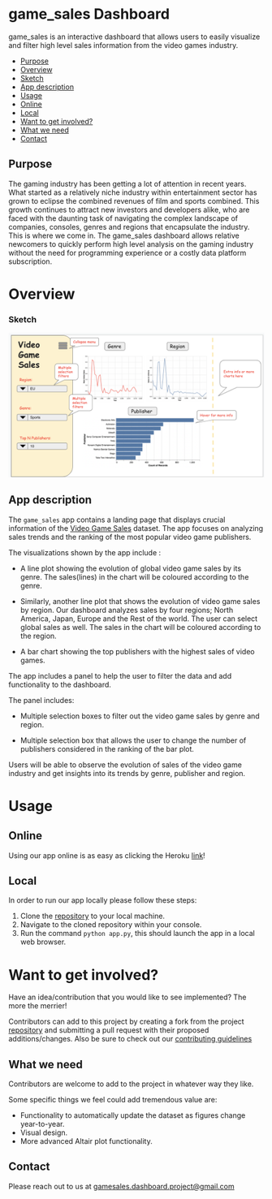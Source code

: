 # game_sales Dashboard

game_sales is an interactive dashboard that allows users to easily visualize and filter high level sales information from the video games industry.

* [Purpose](#Purpose)
* [Overview](#Overview)
* [Sketch](#Sketch)
* [App description](#App-description)
* [Usage](#Usage)
* [Online](#Online)
* [Local](#Local)
* [Want to get involved?](#Want-to-get-involved?)
* [What we need](#What-we-need)
* [Contact](#Contact)

## Purpose

The gaming industry has been getting a lot of attention in recent years. What started as a relatively niche industry within entertainment sector has grown to eclipse the combined revenues of film and sports combined. This growth continues to attract new investors and developers alike, who are faced with the daunting task of navigating the complex landscape of companies, consoles, genres and regions that encapsulate the industry. This is where we come in. The game_sales dashboard allows relative newcomers to quickly perform high level analysis on the gaming industry without the need for programming experience or a costly data platform subscription.

# Overview

### Sketch

<img src="doc/img/dashboard_sketch.png" width="700"/>

## App description

The `game_sales` app contains a landing page that displays crucial information of the [Video Game Sales](https://www.kaggle.com/gregorut/videogamesales) dataset. The app focuses on analyzing sales trends and the ranking of the most popular video game publishers.

The visualizations shown by the app include :

- A line plot showing the evolution of global video game sales by its genre. The sales(lines) in the chart will be coloured according to the genre.

- Similarly, another line plot that shows the evolution of video game sales by region. Our dashboard analyzes sales by four regions; North America, Japan, Europe and the Rest of the world. The user can select global sales as well. The sales in the chart will be coloured according to the region.

- A bar chart showing the top publishers with the highest sales of video games.

The app includes a panel to help the user to filter the data and add functionality to the dashboard. 

The panel includes:

- Multiple selection boxes to filter out the video game sales by genre and region.

- Multiple selection box that allows the user to change the number of publishers considered in the ranking of the bar plot.

Users will be able to observe the evolution of sales of the video game industry and get insights into its trends by genre, publisher and region.

# Usage

## Online

Using our app online is as easy as clicking the Heroku [link](https://game-sales-dash-app.herokuapp.com/)!

## Local

In order to run our app locally please follow these steps:
1. Clone the [repository](https://github.com/UBC-MDS/game_sales.git) to your local machine.
2. Navigate to the cloned repository within your console.
3. Run the command `python app.py`, this should launch the app in a local web browser.

# Want to get involved?

Have an idea/contribution that you would like to see implemented? The more the merrier!

Contributors can add to this project by creating a fork from the project [repository](https://github.com/UBC-MDS/game_sales.git) and submitting a pull request with their proposed additions/changes. Also be sure to check out our [contributing guidelines](https://github.com/UBC-MDS/game_sales/blob/main/CONTRIBUTING.md)

## What we need

Contributors are welcome to add to the project in whatever way they like.

Some specific things we feel could add tremendous value are:
- Functionality to automatically update the dataset as figures change year-to-year.
- Visual design.
- More advanced Altair plot functionality.

## Contact

Please reach out to us at gamesales.dashboard.project@gmail.com
